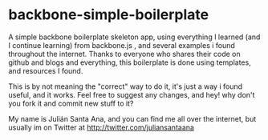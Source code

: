 backbone-simple-boilerplate
===========================

A simple backbone boilerplate skeleton app, using everything I learned (and I continue learning) from backbone.js , and several
examples i found throughout the internet.
Thanks to everyone who shares their code on github and blogs and everything, this boilerplate is done using templates, and resources I found.

This is by not meaning the "correct" way to do it, it's just a way i found useful, and it works.
Feel free to suggest any changes, and hey! why don't you fork it and commit new stuff to it?

My name is Julián Santa Ana, and you can find me all over the internet, but usually im on Twitter at http://twitter.com/juliansantaana